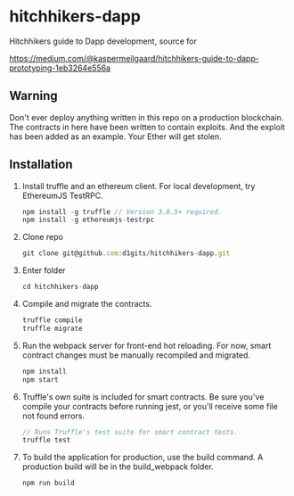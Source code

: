 # hitchhikers-dapp

Hitchhikers guide to Dapp development, source for 

https://medium.com/@kaspermeilgaard/hitchhikers-guide-to-dapp-prototyping-1eb3264e556a

## Warning

Don't ever deploy anything written in this repo on a production blockchain. The contracts in here have been written to contain exploits. And the exploit has been added as an example. Your Ether will get stolen.

## Installation

1. Install truffle and an ethereum client. For local development, try EthereumJS TestRPC.
    ```javascript
    npm install -g truffle // Version 3.0.5+ required.
    npm install -g ethereumjs-testrpc
    ```

2. Clone repo
    ```javascript
    git clone git@github.com:d1gits/hitchhikers-dapp.git
    ```

3. Enter folder
    ```javascript
    cd hitchhikers-dapp
    ```

3. Compile and migrate the contracts.
    ```javascript
    truffle compile
    truffle migrate
    ```

4. Run the webpack server for front-end hot reloading. For now, smart contract changes must be manually recompiled and migrated.
    ```javascript
    npm install
    npm start
    ```

5. Truffle's own suite is included for smart contracts. Be sure you've compile your contracts before running jest, or you'll receive some file not found errors.
    ```javascript
    // Runs Truffle's test suite for smart contract tests.
    truffle test
    ```

6. To build the application for production, use the build command. A production build will be in the build_webpack folder.
    ```javascript
    npm run build
    ```
